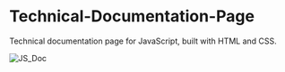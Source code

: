 # Technical-Documentation-Page
Technical documentation page for JavaScript, built with HTML and CSS.

![JS_Doc](https://github.com/vytalman/Technical-Documentation-Page/assets/8355633/e2f95f1f-10ec-43e9-bf78-e1a5f56d5bf5)
